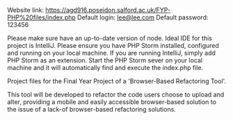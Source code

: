 Website link:     https://agd916.poseidon.salford.ac.uk/FYP-PHP%20files/index.php
Default login:    lee@lee.com
Default password: 123456 

Please make sure have an up-to-date version of node.
Ideal IDE for this project is IntelliJ. Please ensure you have PHP Storm installed, configured and running on your local machine. If you are running IntelliJ, simply add PHP Storm as an extension.
Start the PHP Storm sever on your local machine and it will automatically find and execute the index.php file.

Project files for the Final Year Project of a 'Browser-Based Refactoring Tool'.

This tool will be developed to refactor the code users choose to upload and 
alter, providing a mobile and easily accessible browser-based solution to
the issue of a lack-of browser-based refactoring solutions.
